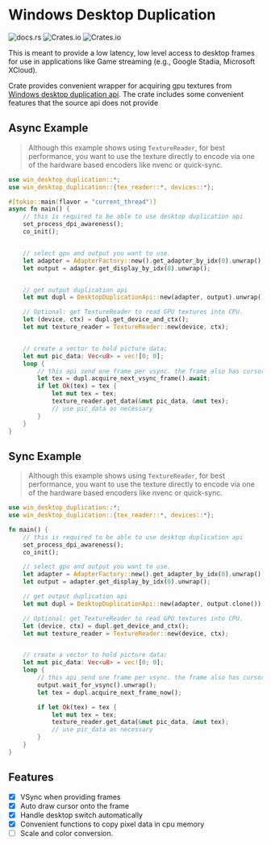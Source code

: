 # Windows Desktop Duplication

![docs.rs](https://img.shields.io/docsrs/win_desktop_duplication)
![Crates.io](https://img.shields.io/crates/v/win_desktop_duplication)
![Crates.io](https://img.shields.io/crates/l/win_desktop_duplication)

This is meant to provide a low latency, low level access to desktop frames for use
in applications like Game streaming (e.g., Google Stadia, Microsoft XCloud).

Crate provides convenient wrapper for acquiring gpu
textures
from [Windows desktop duplication api](https://docs.microsoft.com/en-us/windows/win32/direct3ddxgi/desktop-dup-api).
The crate includes some convenient features that the source api does not provide

## Async Example

> Although this example shows using `TextureReader`, for best performance, you want to use the texture directly to
> encode via one of the hardware based encoders like nvenc or quick-sync.

```rust
use win_desktop_duplication::*;
use win_desktop_duplication::{tex_reader::*, devices::*};

#[tokio::main(flavor = "current_thread")]
async fn main() {
    // this is required to be able to use desktop duplication api
    set_process_dpi_awareness();
    co_init();


    // select gpu and output you want to use.
    let adapter = AdapterFactory::new().get_adapter_by_idx(0).unwrap();
    let output = adapter.get_display_by_idx(0).unwrap();


    // get output duplication api
    let mut dupl = DesktopDuplicationApi::new(adapter, output).unwrap();

    // Optional: get TextureReader to read GPU textures into CPU.
    let (device, ctx) = dupl.get_device_and_ctx();
    let mut texture_reader = TextureReader::new(device, ctx);


    // create a vector to hold picture data;
    let mut pic_data: Vec<u8> = vec![0; 0];
    loop {
        // this api send one frame per vsync. the frame also has cursor pre drawn
        let tex = dupl.acquire_next_vsync_frame().await;
        if let Ok(tex) = tex {
            let mut tex = tex;
            texture_reader.get_data(&mut pic_data, &mut tex);
            // use pic_data as necessary
        }
    }
}
```

## Sync Example

> Although this example shows using `TextureReader`, for best performance, you want to use the texture directly to
> encode
> via one of the hardware based encoders like nvenc or quick-sync.

```rust
use win_desktop_duplication::*;
use win_desktop_duplication::{tex_reader::*, devices::*};

fn main() {
    // this is required to be able to use desktop duplication api
    set_process_dpi_awareness();
    co_init();

    // select gpu and output you want to use.
    let adapter = AdapterFactory::new().get_adapter_by_idx(0).unwrap();
    let output = adapter.get_display_by_idx(0).unwrap();

    // get output duplication api
    let mut dupl = DesktopDuplicationApi::new(adapter, output.clone()).unwrap();

    // Optional: get TextureReader to read GPU textures into CPU.
    let (device, ctx) = dupl.get_device_and_ctx();
    let mut texture_reader = TextureReader::new(device, ctx);


    // create a vector to hold picture data;
    let mut pic_data: Vec<u8> = vec![0; 0];
    loop {
        // this api send one frame per vsync. the frame also has cursor pre drawn
        output.wait_for_vsync().unwrap();
        let tex = dupl.acquire_next_frame_now();

        if let Ok(tex) = tex {
            let mut tex = tex;
            texture_reader.get_data(&mut pic_data, &mut tex);
            // use pic_data as necessary
        }
    }
}
```

## Features

- [x] VSync when providing frames
- [x] Auto draw cursor onto the frame
- [x] Handle desktop switch automatically
- [x] Convenient functions to copy pixel data in cpu memory
- [ ] Scale and color conversion.
